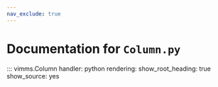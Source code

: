 ```yaml
---
nav_exclude: true
---
```

# Documentation for `Column.py`

::: vimms.Column
    handler: python
    rendering:
      show_root_heading: true
      show_source: yes